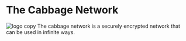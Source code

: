 # The Cabbage Network
![logo copy](https://user-images.githubusercontent.com/112826187/218271538-e5acea67-6cc2-4b04-b3c4-d329d4a33848.png)
The cabbage network is a securely encrypted network that can be used in infinite ways.
